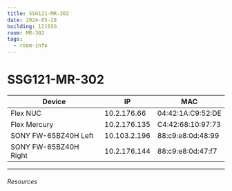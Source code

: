 ```yaml
---
title: SSG121-MR-302
date: 2024-05-28
building: 121SSG
room: MR-302
tags:
  - room-info
---
```


# SSG121-MR-302

Device       | IP           | MAC 
------------ | ------------ | ----------------- 
Flex NUC     | 10.2.176.66  | 04:42:1A:C9:52:DE 
Flex Mercury | 10.2.176.135 | C4:42:68:10:97:73 
SONY FW-65BZ40H Left  | 10.103.2.196  | 88:c9:e8:0d:48:99
SONY FW-65BZ40H Right | 10.2.176.144  | 88:c9:e8:0d:47:f7


---

###### Resources
